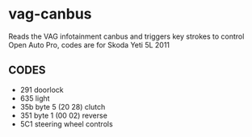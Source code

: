 # vag-canbus
Reads the VAG infotainment canbus and triggers key strokes to control Open Auto Pro, codes are for Skoda Yeti 5L 2011

## CODES
* 291 doorlock
* 635 light
* 35b byte 5 (20 28) clutch
* 351 byte 1 (00 02) reverse
* 5C1 steering wheel controls
